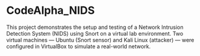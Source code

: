 # CodeAlpha_NIDS
This project demonstrates the setup and testing of a Network Intrusion Detection System (NIDS) using Snort on a virtual lab environment. Two virtual machines — Ubuntu (Snort sensor) and Kali Linux (attacker) — were configured in VirtualBox to simulate a real-world network. 
